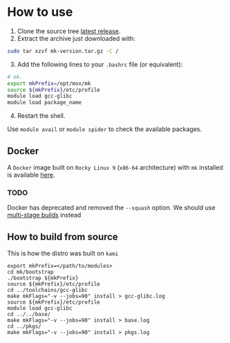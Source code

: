 # How to use
1. Clone the source tree [latest release](https://github.com/carlodefalco/mk/releases).
2. Extract the archive just downloaded with:
```bash
sudo tar xzvf mk-version.tar.gz -C /
```
3. Add the following lines to your `.bashrc` file (or equivalent):
```bash
# mk.
export mkPrefix=/opt/mox/mk
source ${mkPrefix}/etc/profile
module load gcc-glibc
module load package_name
```
4. Restart the shell.

Use `module avail` or `module spider` to check the available packages.

## Docker
A `Docker` image built on `Rocky Linux 9`
(`x86-64` architecture) with `mk` installed is available
[here](https://github.com/carlodefalco/mk/releases).

### TODO

Docker has deprecated and removed the `--squash` option.
We should use [multi-stage builds](https://docs.docker.com/build/building/multi-stage/) instead

## How to build from source

This is how the distro was built on `kami`

```
export mkPrefix=</path/to/modules>
cd mk/bootstrap
./bootstrap ${mkPrefix} 
source ${mkPrefix}/etc/profile
cd ../toolchains/gcc-glibc
make mkFlags="-v --jobs=90" install > gcc-glibc.log 
source ${mkPrefix}/etc/profile
module load gcc-glibc
cd ../../base/
make mkFlags="-v --jobs=90" install > base.log 
cd ../pkgs/
make mkFlags="-v --jobs=90" install > pkgs.log 
```
